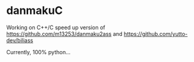 # danmakuC

Working on C++/C speed up version of https://github.com/m13253/danmaku2ass and https://github.com/yutto-dev/biliass

Currently, 100% python...
